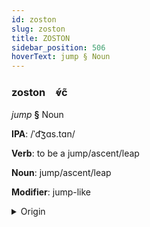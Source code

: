 ```yaml
---
id: zoston
slug: zoston
title: ZOSTON
sidebar_position: 506
hoverText: jump § Noun
---
```


### zoston&emsp;<span kind="abugida">ⱴ́c̃</span>

*jump* **§** Noun

**IPA**: /ˈd͡ʒɑs.tɑn/

**Verb**: to be a jump/ascent/leap

**Noun**: jump/ascent/leap

**Modifier**: jump-like

<details>
    <summary>Origin</summary>
    Persian جستن jastan [d͡ʒas.ˈtan]<br/>
    <em>Indo-Iranian Language Family</em>
</details>